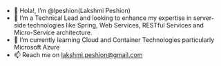 - 👋 Hola!, I’m @lpeshion(Lakshmi Peshion)
- 👀 I’m a Technical Lead and looking to enhance my expertise in server-side technologies like Spring, Web Services, RESTful Services and Micro-Service architecture.
- 🌱 I’m currently learning Cloud and Container Technologies particularly Microsoft Azure
- 📫 Reach me on lakshmi.peshion@gmail.com

<!---
lpeshion/lpeshion is a ✨ special ✨ repository because its `README.md` (this file) appears on your GitHub profile.
You can click the Preview link to take a look at your changes.
--->
